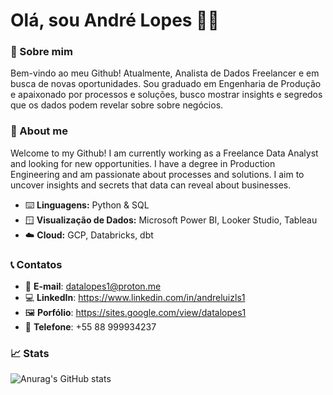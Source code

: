 # Olá, sou André Lopes 👨‍💻

### 📌 Sobre mim 
Bem-vindo ao meu Github! Atualmente, Analista de Dados Freelancer e em busca de novas oportunidades. Sou graduado em Engenharia de Produção e apaixonado por processos e soluções, busco mostrar insights e segredos que os dados podem revelar sobre sobre negócios. 

### 📌 About me
Welcome to my Github! I am currently working as a Freelance Data Analyst and looking for new opportunities. I have a degree in Production Engineering and am passionate about processes and solutions. I aim to uncover insights and secrets that data can reveal about businesses.

- ⌨️ **Linguagens:** Python & SQL
- 🪟 **Visualização de Dados:** Microsoft Power BI, Looker Studio, Tableau
- ☁️ **Cloud:** GCP, Databricks, dbt

### 📞 Contatos
- 📩 **E-mail**: datalopes1@proton.me
- 💻 **LinkedIn**: https://www.linkedin.com/in/andreluizls1
- 🖼️ **Porfólio**: https://sites.google.com/view/datalopes1
- 📱 **Telefone**: +55 88 999934237

### 📈 Stats
![Anurag's GitHub stats](https://github-readme-stats.vercel.app/api?username=datalopes1&show_icons=true&theme=tokyonight)


